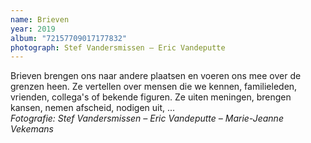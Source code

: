 ```yaml
---
name: Brieven
year: 2019
album: "72157709017177832"
photograph: Stef Vandersmissen – Eric Vandeputte
---
```

Brieven brengen ons naar andere plaatsen en voeren ons mee over de grenzen heen. Ze vertellen over mensen die we kennen, familieleden, vrienden, collega's of bekende figuren. Ze uiten meningen, brengen kansen, nemen afscheid, nodigen uit, ... <br>*Fotografie: Stef Vandersmissen – Eric Vandeputte – Marie-Jeanne Vekemans*
